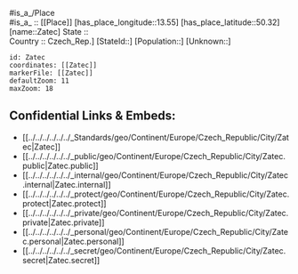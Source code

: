 ﻿---
location: [50.32,13.55] 
mapzoom: [7,12] 
mapmarker: city 
type: City
tags:
- geo/City


SpocWebEntityId: 35795
isDeleted: false
confidential: public

---
#is_a_/Place  
#is_a_ :: [[Place]] 
[has_place_longitude::13.55] 
[has_place_latitude::50.32] 
[name::Zatec] 
State ::  
Country :: Czech_Rep.] 
[StateId::] 
[Population::] 
[Unknown::] 


```leaflet
id: Zatec
coordinates: [[Zatec]] 
markerFile: [[Zatec]] 
defaultZoom: 11 
maxZoom: 18
```


## Confidential Links & Embeds: 
- [[../../../../../../_Standards/geo/Continent/Europe/Czech_Republic/City/Zatec|Zatec]] 
- [[../../../../../../_public/geo/Continent/Europe/Czech_Republic/City/Zatec.public|Zatec.public]] 
- [[../../../../../../_internal/geo/Continent/Europe/Czech_Republic/City/Zatec.internal|Zatec.internal]] 
- [[../../../../../../_protect/geo/Continent/Europe/Czech_Republic/City/Zatec.protect|Zatec.protect]] 
- [[../../../../../../_private/geo/Continent/Europe/Czech_Republic/City/Zatec.private|Zatec.private]] 
- [[../../../../../../_personal/geo/Continent/Europe/Czech_Republic/City/Zatec.personal|Zatec.personal]] 
- [[../../../../../../_secret/geo/Continent/Europe/Czech_Republic/City/Zatec.secret|Zatec.secret]] 
